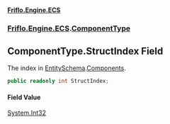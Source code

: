 #### [Friflo.Engine.ECS](index.md 'index')
### [Friflo.Engine.ECS](Friflo.Engine.ECS.md 'Friflo.Engine.ECS').[ComponentType](ComponentType.md 'Friflo.Engine.ECS.ComponentType')

## ComponentType.StructIndex Field

The index in [EntitySchema](EntitySchema.md 'Friflo.Engine.ECS.EntitySchema').[Components](EntitySchema.Components.md 'Friflo.Engine.ECS.EntitySchema.Components').

```csharp
public readonly int StructIndex;
```

#### Field Value
[System.Int32](https://docs.microsoft.com/en-us/dotnet/api/System.Int32 'System.Int32')